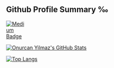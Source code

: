 
 <p> 
 <h2 class="unchanged rich-diff-level-one">Github Profile Summary ‰</h2>
 <a target="_blank" href="https://profile-summary-for-github.com/user/onurcanyilmaz">
  <img src="https://profile-summary-for-github.com/favicon.png" alt="Medium Badge" data-canonical-src="https://profile-summary-for-github.com/favicon.png" style="max-width:50px;"></a> 
</p>

<p>
 
 <a target="_blank" rel="noopener noreferrer" href="https://github-readme-stats.vercel.app/api?username=onurcanyilmaz&amp;show_icons=true&count_private=true"><img src="https://github-readme-stats.vercel.app/api?username=onurcanyilmaz&amp;show_icons=true&count_private=true"
    alt="Onurcan Yilmaz's GitHub Stats"
    data-canonical-src="https://github-readme-stats.vercel.app/api?username=onurcanyilmaz&amp;show_icons=true&count_private=true"
    style="max-width:100%;">


</a>
    
[![Top Langs](https://github-readme-stats.vercel.app/api/top-langs/?username=onurcanyilmaz&layout=compact)](https://github.com/onurcanyilmaz/github-readme-stats)



<!--
**onurcanyilmaz/onurcanyilmaz** is a ✨ _special_ ✨ repository because its `README.md` (this file) appears on your GitHub profile.

Here are some ideas to get you started:

- 🔭 I’m currently working on ...
- 🌱 I’m currently learning ...
- 👯 I’m looking to collaborate on ...
- 🤔 I’m looking for help with ...
- 💬 Ask me about ...
- 📫 How to reach me: ...
- 😄 Pronouns: ...
- ⚡ Fun fact: ...
-->
